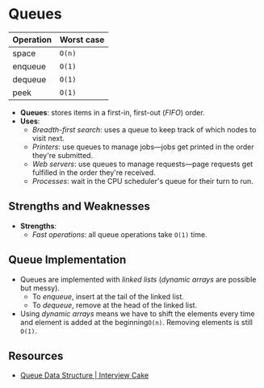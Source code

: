 # Queues

| Operation | Worst case |
| --------- | ---------- |
| space     | `O(n)`     |
| enqueue   | `O(1)`     |
| dequeue   | `O(1)`     |
| peek      | `O(1)`     |

- **Queues**: stores items in a first-in, first-out (_FIFO_) order.
- **Uses**:
  - _Breadth-first search_: uses a queue to keep track of which nodes to visit next.
  - _Printers_: use queues to manage jobs—jobs get printed in the order they're submitted.
  - _Web servers_: use queues to manage requests—page requests get fulfilled in the order they're
    received.
  - _Processes_: wait in the CPU scheduler's queue for their turn to run.

## Strengths and Weaknesses

- **Strengths**:
  - _Fast operations_: all queue operations take `O(1)` time.

## Queue Implementation

- Queues are implemented with _linked lists_ (_dynamic arrays_ are possible but messy).
  - To _enqueue_, insert at the tail of the linked list.
  - To _dequeue_, remove at the head of the linked list.
- Using _dynamic arrays_ means we have to shift the elements every time and element is added at the
  beginning`O(n)`. Removing elements is still `O(1)`.

## Resources

- [Queue Data Structure | Interview Cake](https://www.interviewcake.com/concept/python/queue?)
